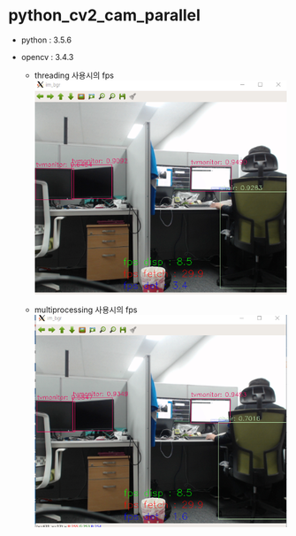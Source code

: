 # python_cv2_cam_parallel
* python : 3.5.6
* opencv : 3.4.3

  * threading 사용시의 fps
![fps_threading](./img/threading.PNG)

  * multiprocessing 사용시의 fps
![fps_multiprocessing](./img/multiprocessing.PNG)
